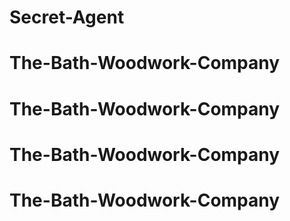 # Secret-Agent
# The-Bath-Woodwork-Company
# The-Bath-Woodwork-Company
# The-Bath-Woodwork-Company
# The-Bath-Woodwork-Company
